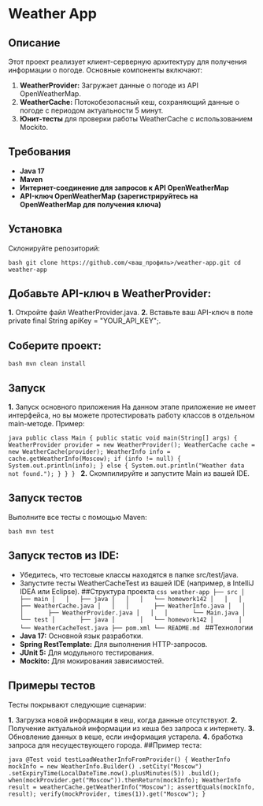 # Weather App
## Описание
Этот проект реализует клиент-серверную архитектуру для получения информации о погоде. Основные компоненты включают:

1. **WeatherProvider:** Загружает данные о погоде из API OpenWeatherMap.
2. **WeatherCache:** Потокобезопасный кеш, сохраняющий данные о погоде с периодом актуальности 5 минут.
3. **Юнит-тесты** для проверки работы WeatherCache с использованием Mockito.
## Требования
- **Java 17**
- **Maven**
- **Интернет-соединение для запросов к API OpenWeatherMap**
- **API-ключ OpenWeatherMap (зарегистрируйтесь на OpenWeatherMap для получения ключа)**
## Установка
Склонируйте репозиторий:

``bash
git clone https://github.com/<ваш_профиль>/weather-app.git
cd weather-app
``
## Добавьте API-ключ в WeatherProvider:

**1.** Откройте файл WeatherProvider.java.
**2.** Вставьте ваш API-ключ в поле private final String apiKey = "YOUR_API_KEY";.
## Соберите проект:

``bash
mvn clean install
``
## Запуск
**1.** Запуск основного приложения
На данном этапе приложение не имеет интерфейса, но вы можете протестировать работу классов в отдельном main-методе. Пример:

``java
public class Main {
    public static void main(String[] args) {
        WeatherProvider provider = new WeatherProvider();
        WeatherCache cache = new WeatherCache(provider);
        WeatherInfo info = cache.getWeatherInfo(Moscow);
        if (info != null) {
            System.out.println(info);
        } else {
            System.out.println("Weather data not found.");
        }
    }
}
``
**2.** Скомпилируйте и запустите Main из вашей IDE.

## Запуск тестов
Выполните все тесты с помощью Maven:

``bash
mvn test
``
## Запуск тестов из IDE:

- Убедитесь, что тестовые классы находятся в папке src/test/java.
- Запустите тесты WeatherCacheTest из вашей IDE (например, в IntelliJ IDEA или Eclipse).
##Структура проекта
``css
weather-app
├── src
│   ├── main
│   │   ├── java
│   │   │   └── homework142
│   │   │       ├── WeatherCache.java
│   │   │       ├── WeatherInfo.java
│   │   │       ├── WeatherProvider.java
│   │   │       └── Main.java
│   └── test
│       ├── java
│       │   └── homework142
│       │       └── WeatherCacheTest.java
├── pom.xml
└── README.md
``
##Технологии
- **Java 17:** Основной язык разработки.
- **Spring RestTemplate:** Для выполнения HTTP-запросов.
- **JUnit 5:** Для модульного тестирования.
- **Mockito:** Для мокирования зависимостей.
## Примеры тестов
Тесты покрывают следующие сценарии:

**1.** Загрузка новой информации в кеш, когда данные отсутствуют.
**2.** Получение актуальной информации из кеша без запроса к интернету.
**3.** Обновление данных в кеше, если информация устарела.
**4.** бработка запроса для несуществующего города.
##Пример теста:

``java
@Test
void testLoadWeatherInfoFromProvider() {
    WeatherInfo mockInfo = new WeatherInfo.Builder()
            .setCity("Moscow")
            .setExpiryTime(LocalDateTime.now().plusMinutes(5))
            .build();
    when(mockProvider.get("Moscow")).thenReturn(mockInfo);
    WeatherInfo result = weatherCache.getWeatherInfo("Moscow");
    assertEquals(mockInfo, result);
    verify(mockProvider, times(1)).get("Moscow");
}
``
